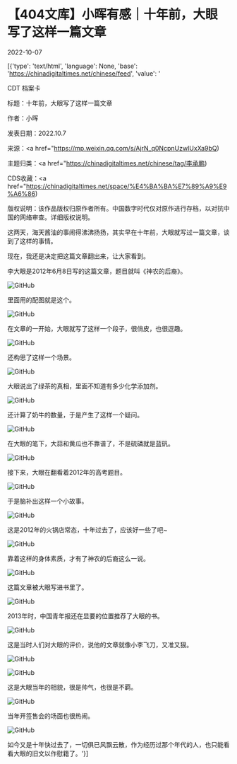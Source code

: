 # 【404文库】小晖有感｜十年前，大眼写了这样一篇文章

2022-10-07

[{'type': 'text/html', 'language': None, 'base': 'https://chinadigitaltimes.net/chinese/feed', 'value': '

CDT 档案卡

标题：十年前，大眼写了这样一篇文章

作者：小晖

发表日期：2022.10.7

来源：<a href="https://mp.weixin.qq.com/s/AjrN_q0NcpnUzwIUxXa9bQ)

主题归类：<a href="https://chinadigitaltimes.net/chinese/tag/李承鹏)

CDS收藏：<a href="https://chinadigitaltimes.net/space/%E4%BA%BA%E7%89%A9%E9%A6%86)

版权说明：该作品版权归原作者所有。中国数字时代仅对原作进行存档，以对抗中国的网络审查。详细版权说明。





这两天，海天酱油的事闹得沸沸扬扬，其实早在十年前，大眼就写过一篇文章，谈到了这样的事情。

现在，我还是决定把这篇文章翻出来，让大家看到。

李大眼是2012年6月8日写的这篇文章，题目就叫《神农的后裔》。

![GitHub](https://chinadigitaltimes.net/chinese/files/2022/10/post-687935-634075237be0d.png)

里面用的配图就是这个。

![GitHub](https://chinadigitaltimes.net/chinese/files/2022/10/post-687935-6340752395330.png)

在文章的一开始，大眼就写了这样一个段子，很俏皮，也很逗趣。

![GitHub](https://chinadigitaltimes.net/chinese/files/2022/10/post-687935-63407523a7f9d.png)

还构思了这样一个场景。

![GitHub](https://chinadigitaltimes.net/chinese/files/2022/10/post-687935-63407523bcc06.png)

大眼说出了绿茶的真相，里面不知道有多少化学添加剂。

![GitHub](https://chinadigitaltimes.net/chinese/files/2022/10/post-687935-63407523d78d7.png)

还计算了奶牛的数量，于是产生了这样一个疑问。

![GitHub](https://chinadigitaltimes.net/chinese/files/2022/10/post-687935-63407523f1e04.png)

在大眼的笔下，大蒜和黄瓜也不靠谱了，不是硫磷就是蓝矾。

![GitHub](https://chinadigitaltimes.net/chinese/files/2022/10/post-687935-634075240eea4.png)

接下来，大眼在翻看着2012年的高考题目。

![GitHub](https://chinadigitaltimes.net/chinese/files/2022/10/post-687935-6340752427af7.png)

于是脑补出这样一个小故事。

![GitHub](https://chinadigitaltimes.net/chinese/files/2022/10/post-687935-63407524362a7.png)

这是2012年的火锅店常态，十年过去了，应该好一些了吧~

![GitHub](https://chinadigitaltimes.net/chinese/files/2022/10/post-687935-6340752446db3.png)

靠着这样的身体素质，才有了神农的后裔这么一说。

![GitHub](https://chinadigitaltimes.net/chinese/files/2022/10/post-687935-63407524577dc.png)

这篇文章被大眼写进书里了。

![GitHub](https://chinadigitaltimes.net/chinese/files/2022/10/post-687935-6340752461313.png)

2013年时，中国青年报还在显要的位置推荐了大眼的书。

![GitHub](https://chinadigitaltimes.net/chinese/files/2022/10/post-687935-634075246eaff.png)

这是当时人们对大眼的评价，说他的文章就像小李飞刀，又准又狠。

![GitHub](https://chinadigitaltimes.net/chinese/files/2022/10/post-687935-634075247ea06.png)

![GitHub](https://chinadigitaltimes.net/chinese/files/2022/10/post-687935-6340752487d2e.png)

这是大眼当年的相貌，很是帅气，也很是不羁。

![GitHub](https://chinadigitaltimes.net/chinese/files/2022/10/post-687935-634075249a7ed.png)

当年开签售会的场面也很热闹。

![GitHub](https://chinadigitaltimes.net/chinese/files/2022/10/post-687935-63407524b0d47.png)

如今又是十年快过去了，一切俱已风飘云散，作为经历过那个年代的人，也只能看看大眼的旧文以作慰籍了。'}]